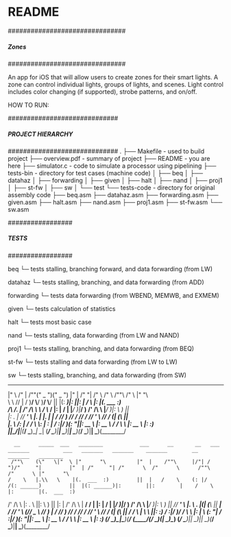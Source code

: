 # README

###############################
##### Zones #####
###############################

An app for iOS that will allow users to create zones for their smart lights. A zone can control individual lights, groups of lights, and scenes. Light control includes color changing (if supported), strobe patterns, and on/off.

HOW TO RUN:


#############################
##### PROJECT HIERARCHY #####
#############################
.
├── Makefile       - used to build project
├── overview.pdf   - summary of project
├── README         - you are here
├── simulator.c    - code to simulate a processor using pipelining
├── tests-bin      - directory for test cases (machine code)
│   ├── beq
│   ├── datahaz
│   ├── forwarding
│   ├── given
│   ├── halt
│   ├── nand
│   ├── proj1
│   ├── st-fw
│   ├── sw
│   └── test
└── tests-code      - directory for original assembly code
    ├── beq.asm
    ├── datahaz.asm
    ├── forwarding.asm
    ├── given.asm
    ├── halt.asm
    ├── nand.asm
    ├── proj1.asm
    ├── st-fw.asm
    └── sw.asm

#################
##### TESTS #####
#################

beq
└─ tests stalling, branching forward, and data forwarding (from LW)

datahaz
└─ tests stalling, branching, and data forwarding (from ADD)

forwarding
└─ tests data forwarding (from WBEND, MEMWB, and EXMEM)

given
└─ tests calculation of statistics

halt
└─ tests most basic case

nand
└─ tests stalling, data forwarding (from LW and NAND)

proj1
└─ tests stalling, branching, and data forwarding (from BEQ)

st-fw
└─ tests stalling and data forwarding (from LW to LW)

sw
└─ tests stalling, branching, and data forwarding (from SW)

 ___      ___       __  ___________  ___________           ___   _______   _______    _______        __        _______   ________                                     
|"  \    /"  |     /""\("     _   ")("     _   ")         |"  | /"     "| /"      \  /"      \      /""\      /"      \ |"      "\                                    
 \   \  //   |    /    \)__/  \\__/  )__/  \\__/          ||  |(: ______)|:        ||:        |    /    \    |:        |(.  ___  :)                                   
 /\\  \/.    |   /' /\  \  \\_ /        \\_ /             |:  | \/    |  |_____/   )|_____/   )   /' /\  \   |_____/   )|: \   ) ||                                   
|: \.        |  //  __'  \ |.  |        |.  |          ___|  /  // ___)_  //      /  //      /   //  __'  \   //      / (| (___\ ||                                   
|.  \    /:  | /   /  \\  \\:  |        \:  |         /  :|_/ )(:      "||:  __   \ |:  __   \  /   /  \\  \ |:  __   \ |:       :)                                   
|___|\__/|___|(___/    \___)\__|         \__|        (_______/  \_______)|__|  \___)|__|  \___)(___/    \___)|__|  \___)(________/                                    
                                                                                                                                                                      
      __      _____  ___   ________            ___      __       __   ___  _______           ___   _______   _______    _______        __        _______   ________   
     /""\    (\"   \|"  \ |"      "\          |"  |    /""\     |/"| /  ")/"     "|         |"  | /"     "| /"      \  /"      \      /""\      /"      \ |"      "\  
    /    \   |.\\   \    |(.  ___  :)         ||  |   /    \    (: |/   /(: ______)         ||  |(: ______)|:        ||:        |    /    \    |:        |(.  ___  :) 
   /' /\  \  |: \.   \\  ||: \   ) ||         |:  |  /' /\  \   |    __/  \/    |           |:  | \/    |  |_____/   )|_____/   )   /' /\  \   |_____/   )|: \   ) || 
  //  __'  \ |.  \    \. |(| (___\ ||      ___|  /  //  __'  \  (// _  \  // ___)_       ___|  /  // ___)_  //      /  //      /   //  __'  \   //      / (| (___\ || 
 /   /  \\  \|    \    \ ||:       :)     /  :|_/ )/   /  \\  \ |: | \  \(:      "|     /  :|_/ )(:      "||:  __   \ |:  __   \  /   /  \\  \ |:  __   \ |:       :) 
(___/    \___)\___|\____\)(________/     (_______/(___/    \___)(__|  \__)\_______)    (_______/  \_______)|__|  \___)|__|  \___)(___/    \___)|__|  \___)(________/  
                                                                                                                                                                    
